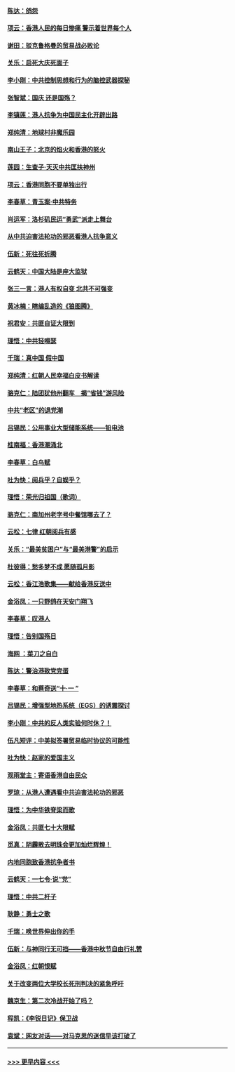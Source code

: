 #### [陈达：鸽怨](../pages/nsc993/n11561879.md?t=10022155) 
#### [项云：香港人民的每日惨痛  警示着世界每个人](../pages/nsc993/n11559273.md?t=10022155) 
#### [谢田：驳克鲁格曼的贸易战必败论](../pages/nsc993/n11555840.md?t=10022155) 
#### [关乐：启死大庆死面子](../pages/nsc993/n11556823.md?t=10022155) 
#### [李小刚：中共控制思想和行为的脑控武器探秘](../pages/nsc993/n11556776.md?t=10022155) 
#### [张智斌：国庆  还是国殇？](../pages/nsc993/n11556617.md?t=10022155) 
#### [李镇莲：港人抗争为中国民主化开辟出路](../pages/nsc993/n11556570.md?t=10022155) 
#### [郑纯清：地球村非魔乐园](../pages/nsc993/n11555415.md?t=10022155) 
#### [南山王子：北京的焰火和香港的怒火](../pages/nsc993/n11555318.md?t=10022155) 
#### [莲园：生查子·天灭中共匡扶神州](../pages/nsc993/n11555302.md?t=10022155) 
#### [项云：香港同胞不要单独出行](../pages/nsc993/n11555276.md?t=10022155) 
#### [李春草：青玉案‧中共特务](../pages/nsc993/n11552356.md?t=10022155) 
#### [肖运军：洛杉矶民运“勇武”派走上舞台](../pages/nsc993/n11551595.md?t=10022155) 
#### [从中共迫害法轮功的邪恶看港人抗争意义](../pages/nsc993/n11540858.md?t=10022155) 
#### [伍新：死往死折腾](../pages/nsc993/n11550174.md?t=10022155) 
#### [云鹤天：中国大陆是座大监狱](../pages/nsc993/n11550155.md?t=10022155) 
#### [张三一言：港人有权自变 北共不可强变](../pages/nsc993/n11550132.md?t=10022155) 
#### [黄冰楠：瞎编乱造的《狼图腾》](../pages/nsc993/n11550082.md?t=10022155) 
#### [祝君安：共匪自证大限到](../pages/nsc993/n11550041.md?t=10022155) 
#### [理悟：中共轻嘚瑟](../pages/nsc993/n11547978.md?t=10022155) 
#### [千瑞：真中国 假中国](../pages/nsc993/n11547865.md?t=10022155) 
#### [郑纯清：红朝人民幸福白皮书解读](../pages/nsc993/n11547499.md?t=10022155) 
#### [骆克仁：陆团犹他州翻车　揭“省钱”游风险](../pages/nsc993/n11546977.md?t=10022155) 
#### [中共“老区”的退党潮](../pages/nsc993/n11545995.md?t=10022155) 
#### [吕锡民：公用事业大型储能系统——铅电池](../pages/nsc993/n11545701.md?t=10022155) 
#### [桂南福：香港潮涌北](../pages/nsc993/n11545682.md?t=10022155) 
#### [李春草：白鸟赋](../pages/nsc993/n11545663.md?t=10022155) 
#### [吐为快：阅兵乎？自娱乎？](../pages/nsc993/n11545625.md?t=10022155) 
#### [理悟：荣光归祖国（歌词）](../pages/nsc993/n11545616.md?t=10022155) 
#### [骆克仁：南加州老字号中餐馆哪去了？](../pages/nsc993/n11545120.md?t=10022155) 
#### [云松：七律 红朝阅兵有感](../pages/nsc993/n11542394.md?t=10022155) 
#### [关乐：“最美贫困户”与“最美港警”的启示](../pages/nsc993/n11542252.md?t=10022155) 
#### [杜彼得：愁多梦不成 愿随孤月影](../pages/nsc993/n11540296.md?t=10022155) 
#### [云松：香江浩歌集——献给香港反送中](../pages/nsc993/n11540149.md?t=10022155) 
#### [金浴凤：一只野鸽在天安门翔飞](../pages/nsc993/n11540280.md?t=10022155) 
#### [李春草：叹港人](../pages/nsc993/n11540119.md?t=10022155) 
#### [理悟：告别国殇日](../pages/nsc993/n11539610.md?t=10022155) 
#### [海网 ：菜刀之自白](../pages/nsc993/n11539597.md?t=10022155) 
#### [陈达：警治港致党完蛋](../pages/nsc993/n11538127.md?t=10022155) 
#### [李春草：和蔡奇送“十·一 ”](../pages/nsc993/n11537810.md?t=10022155) 
#### [吕锡民：增强型地热系统（EGS）的诱震探讨](../pages/nsc993/n11537765.md?t=10022155) 
#### [李小刚：中共的反人类实验何时休？！](../pages/nsc993/n11537669.md?t=10022155) 
#### [伍凡短评：中美拟签署贸易临时协议的可能性](../pages/nsc993/n11536773.md?t=10022155) 
#### [吐为快：赵家的爱国主义](../pages/nsc993/n11536750.md?t=10022155) 
#### [观雨堂主：寄语香港自由民众](../pages/nsc993/n11536735.md?t=10022155) 
#### [罗琼：从港人遭遇看中共迫害法轮功的邪恶](../pages/nsc993/n11507862.md?t=10022155) 
#### [理悟：为中华铁脊梁而歌](../pages/nsc993/n11534458.md?t=10022155) 
#### [金浴凤：共匪七十大限赋](../pages/nsc993/n11534434.md?t=10022155) 
#### [觅真：阴霾散去明珠会更加灿烂辉煌！](../pages/nsc993/n11531858.md?t=10022155) 
#### [内地同胞致香港抗争者书](../pages/nsc993/n11531645.md?t=10022155) 
#### [云鹤天：一七令‧说“党”](../pages/nsc993/n11529099.md?t=10022155) 
#### [理悟：中共二杆子](../pages/nsc993/n11529046.md?t=10022155) 
#### [耿静：勇士之歌](../pages/nsc993/n11527562.md?t=10022155) 
#### [千瑞：唤世界伸出你的手](../pages/nsc993/n11526942.md?t=10022155) 
#### [伍新：与神同行无可挡——香港中秋节自由行礼赞](../pages/nsc993/n11526801.md?t=10022155) 
#### [金浴凤：红朝恨赋](../pages/nsc993/n11524312.md?t=10022155) 
#### [关于改变两位大学校长死刑判决的紧急呼吁](../pages/nsc993/n11524103.md?t=10022155) 
#### [魏京生：第二次冷战开始了吗？](../pages/nsc993/n11524023.md?t=10022155) 
#### [程凯：《李锐日记》保卫战](../pages/nsc993/n11522922.md?t=10022155) 
#### [袁斌：网友对话——对马克思的迷信早该打破了](../pages/nsc993/n11522561.md?t=10022155) 

----
#### [ >>> 更早内容 <<< ](../indexes/nsc993-earlier.md)
